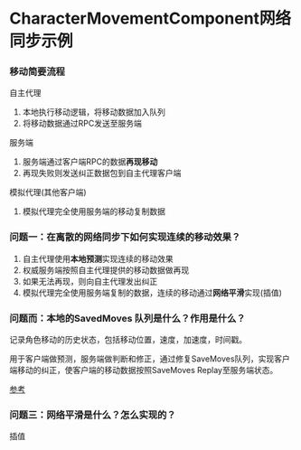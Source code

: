 # CharacterMovementComponent网络同步示例

### 移动简要流程

自主代理
1. 本地执行移动逻辑，将移动数据加入队列
2. 将移动数据通过RPC发送至服务端

服务端
1. 服务端通过客户端RPC的数据**再现移动**
2. 再现失败则发送纠正数据包到自主代理客户端

模拟代理(其他客户端)
1. 模拟代理完全使用服务端的移动复制数据

### 问题一：在离散的网络同步下如何实现连续的移动效果？

1. 自主代理使用**本地预测**实现连续的移动效果
2. 权威服务端按照自主代理提供的移动数据做再现
3. 如果无法再现，则向自主代理发出纠正
4. 模拟代理完全使用服务端复制的数据，连续的移动通过**网络平滑**实现(插值)


### 问题而：本地的SavedMoves 队列是什么？作用是什么？

记录角色移动的历史状态，包括移动位置，速度，加速度，时间戳。

用于客户端做预测，服务端做判断和修正，通过修复SaveMoves队列，实现客户端移动的纠正，使客户端的移动数据按照SaveMoves Replay至服务端状态。

[参考](https://dev.epicgames.com/documentation/zh-cn/unreal-engine/API/Runtime/Engine/GameFramework/FSavedMove_Character)

### 问题三：网络平滑是什么？怎么实现的？

插值

